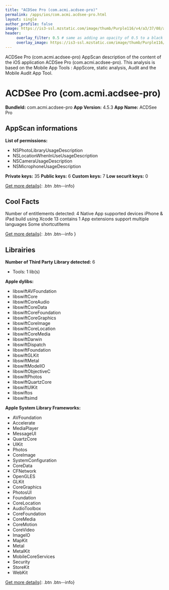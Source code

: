```yaml
---
title: "ACDSee Pro (com.acmi.acdsee-pro)"
permalink: /apps/ios/com.acmi.acdsee-pro.html
layout: single
author_profile: false
image: https://is3-ssl.mzstatic.com/image/thumb/Purple116/v4/a3/37/08/a33708d1-d37b-fccc-e992-4eac6e7827c0/AppIcon-0-0-1x_U007emarketing-0-0-0-9-0-0-sRGB-0-0-0-GLES2_U002c0-512MB-85-220-0-0.png/512x512bb.jpg
header: 
     overlay_filter: 0.5 # same as adding an opacity of 0.5 to a black background
     overlay_image: https://is3-ssl.mzstatic.com/image/thumb/Purple116/v4/a3/37/08/a33708d1-d37b-fccc-e992-4eac6e7827c0/AppIcon-0-0-1x_U007emarketing-0-0-0-9-0-0-sRGB-0-0-0-GLES2_U002c0-512MB-85-220-0-0.png/512x512bb.jpg
---
```

ACDSee Pro (com.acmi.acdsee-pro) AppScan description of the content of the iOS application ACDSee Pro (com.acmi.acdsee-pro). This analysis is based on the Mobile App Tools : AppScore, static analysis, Audit and the Mobile Audit App Tool.

# ACDSee Pro (com.acmi.acdsee-pro)

**BundleId:** com.acmi.acdsee-pro
**App Version:** 4.5.3
**App Name:** ACDSee Pro


## AppScan informations 

**List of permissions:** 
- NSPhotoLibraryUsageDescription
- NSLocationWhenInUseUsageDescription
- NSCameraUsageDescription
- NSMicrophoneUsageDescription
  
  
**Private keys:** 35
**Public keys:** 6
**Custom keys:** 7
**Low securit keys:** 0
  
[Get more details](/pricing.html){: .btn .btn--info}

## Cool Facts

Number of entitlements detected: 4
Native App
supported devices iPhone & iPad
build using Xcode 13
contains 1 App extensions
support multiple languages
Some shortcutItems 
  
[Get more details](/pricing.html){: .btn .btn--info }

## Librairies 
**Number of Third Party Library detected:** 6
- Tools: 1 lib(s)


**Apple dylibs:**
- libswiftAVFoundation
- libswiftCore
- libswiftCoreAudio
- libswiftCoreData
- libswiftCoreFoundation
- libswiftCoreGraphics
- libswiftCoreImage
- libswiftCoreLocation
- libswiftCoreMedia
- libswiftDarwin
- libswiftDispatch
- libswiftFoundation
- libswiftGLKit
- libswiftMetal
- libswiftModelIO
- libswiftObjectiveC
- libswiftPhotos
- libswiftQuartzCore
- libswiftUIKit
- libswiftos
- libswiftsimd


**Apple System Library Frameworks:**
- AVFoundation
- Accelerate
- MediaPlayer
- MessageUI
- QuartzCore
- UIKit
- Photos
- CoreImage
- SystemConfiguration
- CoreData
- CFNetwork
- OpenGLES
- GLKit
- CoreGraphics
- PhotosUI
- Foundation
- CoreLocation
- AudioToolbox
- CoreFoundation
- CoreMedia
- CoreMotion
- CoreVideo
- ImageIO
- MapKit
- Metal
- MetalKit
- MobileCoreServices
- Security
- StoreKit
- WebKit


  
[Get more details](/pricing.html){: .btn .btn--info}

